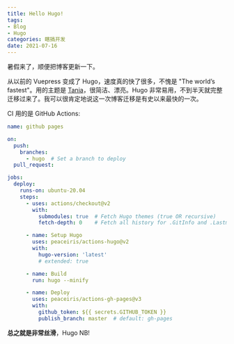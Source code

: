 ```yaml
---
title: Hello Hugo!
tags:
- Blog
- Hugo
categories: 瞎搞开发
date: 2021-07-16
---
```


暑假来了，顺便把博客更新一下。

从以前的 Vuepress 变成了 Hugo，速度真的快了很多，不愧是 "The world’s fastest"。用的主题是 [Tania](https://github.com/WingLim/hugo-tania)，很简洁、漂亮。Hugo 非常易用，不到半天就完整迁移过来了。我可以很肯定地说这一次博客迁移是有史以来最快的一次。

CI 用的是 GitHub Actions:

```yaml
name: github pages

on:
  push:
    branches:
      - hugo  # Set a branch to deploy
  pull_request:

jobs:
  deploy:
    runs-on: ubuntu-20.04
    steps:
      - uses: actions/checkout@v2
        with:
          submodules: true  # Fetch Hugo themes (true OR recursive)
          fetch-depth: 0    # Fetch all history for .GitInfo and .Lastmod

      - name: Setup Hugo
        uses: peaceiris/actions-hugo@v2
        with:
          hugo-version: 'latest'
          # extended: true

      - name: Build
        run: hugo --minify

      - name: Deploy
        uses: peaceiris/actions-gh-pages@v3
        with:
          github_token: ${{ secrets.GITHUB_TOKEN }}
          publish_branch: master  # default: gh-pages
```

**总之就是非常丝滑**，Hugo NB!
